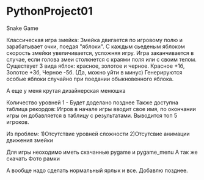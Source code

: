# PythonProject01
Snake Game



Классическая игра змейка:
Змейка двигается по игровому полю и зарабатывает очки, поедая "яблоки". С каждым сьеденым яблоком скорость змейки увеличивается, усложняя игру. 
Игра заканчивается в случае, если голова змеи столкнется с краями поля или с своим телом. Существует 3 вида яблок: красное, золотое и черное. Красное +1б, Золотое +3б, Черное -5б. (Да, можно уйти в минус) Генерируются особые яблоки случайно при поедании обыкновенного яблока.

А еще у меня крутая дизайнерская менюшка

Количество уровней 1 - Будет доделано позднее
Также доступна таблица рекордов: Игров в начале игры вводит свое имя, по окончании игры он добавляется в таблицу с результатами. Выводится топ 5 игроков.

Из проблем:
  1)Отсутствие уровней сложности
  2)Отсутсвие анимации движения змейки

Для игры неоходимо иметь скачанные pygame и pygame_menu
А так же скачать Фото рамки

А вообще надо сделать нормальный ярлык и все. Добавлю позднее.
